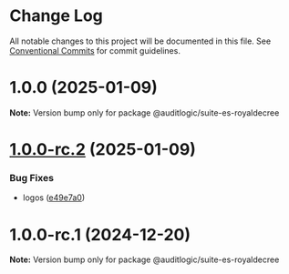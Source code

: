 # Change Log

All notable changes to this project will be documented in this file.
See [Conventional Commits](https://conventionalcommits.org) for commit guidelines.

# 1.0.0 (2025-01-09)

**Note:** Version bump only for package @auditlogic/suite-es-royaldecree





# [1.0.0-rc.2](https://github.com/auditlogic/suite/compare/@auditlogic/suite-es-royaldecree@1.0.0-rc.1...@auditlogic/suite-es-royaldecree@1.0.0-rc.2) (2025-01-09)


### Bug Fixes

* logos ([e49e7a0](https://github.com/auditlogic/suite/commit/e49e7a02bf4796ad65ffe6748e4a155ad580ae87))





# 1.0.0-rc.1 (2024-12-20)

**Note:** Version bump only for package @auditlogic/suite-es-royaldecree
